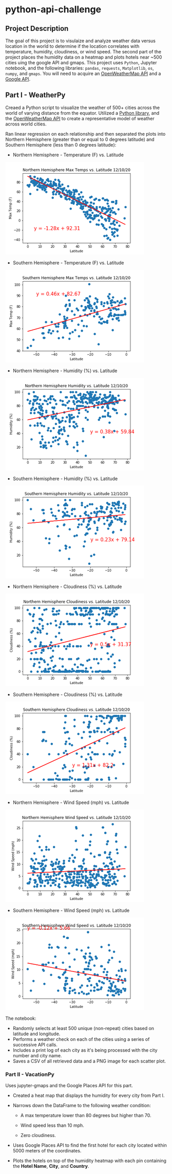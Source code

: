 # python-api-challenge

## Project Description

The goal of this project is to visulaize and analyze weather data versus location in the world to determine if the location correlates with temperature, humidity, cloudiness, or wind speed. The second part of the project places the humidity data on a heatmap and plots hotels near ~500 cities uing the google API and gmaps. This project uses `Python`, Jupyter notebook, and the following libraries: `pandas`, `requests`, `Matplotlib`, `os`, `numpy`, and `gmaps`. You will need to acquire an [OpenWeatherMap API](https://openweathermap.org/api) and a [Google API](https://support.google.com/googleapi/answer/6158862?hl=en). 

## Part I - WeatherPy

Creaed a Python script to visualize the weather of 500+ cities across the world of varying distance from the equator. Utilized a [Python library](https://pypi.python.org/pypi/citipy), and the [OpenWeatherMap API](https://openweathermap.org/api) to create a representative model of weather across world cities.

Ran linear regression on each relationship and then separated the plots into Northern Hemisphere (greater than or equal to 0 degrees latitude) and Southern Hemisphere (less than 0 degrees latitude):

* Northern Hemisphere - Temperature (F) vs. Latitude

![screenshot](/WeatherPy/Images/LinReg%20Northern%20Hemisphere%20Max%20Temps%20vs.%20Latitude.png)

* Southern Hemisphere - Temperature (F) vs. Latitude

![screenshot](/WeatherPy/Images/LinReg%20Southern%20Hemisphere%20Max%20Temps%20vs.%20Latitude.png)

* Northern Hemisphere - Humidity (%) vs. Latitude

![screenshot](/WeatherPy/Images/LinReg%20Northern%20Hemisphere%20Humidity%20vs.%20Latitude.png)

* Southern Hemisphere - Humidity (%) vs. Latitude

![screenshot](/WeatherPy/Images/LinReg%20Southern%20Hemisphere%20Humidity%20vs.%20Latitude.png)

* Northern Hemisphere - Cloudiness (%) vs. Latitude

![screenshot](/WeatherPy/Images/LinReg%20Northern%20Hemisphere%20Cloudiness%20vs.%20Latitude.png)

* Southern Hemisphere - Cloudiness (%) vs. Latitude

![screenshot](/WeatherPy/Images/LinReg%20Southern%20Hemisphere%20Cloudiness%20vs.%20Latitude.png)

* Northern Hemisphere - Wind Speed (mph) vs. Latitude

![screenshot](/WeatherPy/Images/LinReg%20Northern%20Hemisphere%20Wind%20Speed%20vs.%20Latitude.png)

* Southern Hemisphere - Wind Speed (mph) vs. Latitude

![screenshot](/WeatherPy/Images/LinReg%20Southern%20Hemisphere%20Wind%20Speed%20vs.%20Latitude.png)

The notebook:

* Randomly selects at least 500 unique (non-repeat) cities based on latitude and longitude.
* Performs a weather check on each of the cities using a series of successive API calls.
* Includes a print log of each city as it's being processed with the city number and city name.
* Saves a CSV of all retrieved data and a PNG image for each scatter plot.

### Part II - VacationPy

Uses jupyter-gmaps and the Google Places API for this part.

* Created a heat map that displays the humidity for every city from Part I.

* Narrows down the DataFrame to the following weather condition:

  * A max temperature lower than 80 degrees but higher than 70.

  * Wind speed less than 10 mph.

  * Zero cloudiness.

* Uses Google Places API to find the first hotel for each city located within 5000 meters of the coordinates.

* Plots the hotels on top of the humidity heatmap with each pin containing the **Hotel Name**, **City**, and **Country**.

